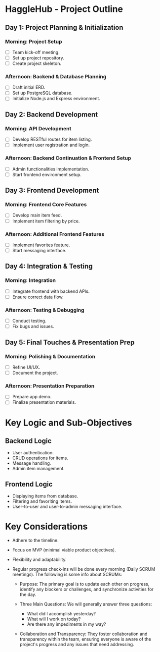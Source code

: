 # HaggleHub - Project Outline

## Day 1: Project Planning & Initialization

### Morning: Project Setup
- [ ] Team kick-off meeting.
- [ ] Set up project repository.
- [ ] Create project skeleton.

### Afternoon: Backend & Database Planning
- [ ] Draft initial ERD.
- [ ] Set up PostgreSQL database.
- [ ] Initialize Node.js and Express environment.

## Day 2: Backend Development

### Morning: API Development
- [ ] Develop RESTful routes for item listing.
- [ ] Implement user registration and login.

### Afternoon: Backend Continuation & Frontend Setup
- [ ] Admin functionalities implementation.
- [ ] Start frontend environment setup.

## Day 3: Frontend Development

### Morning: Frontend Core Features
- [ ] Develop main item feed.
- [ ] Implement item filtering by price.

### Afternoon: Additional Frontend Features
- [ ] Implement favorites feature.
- [ ] Start messaging interface.

## Day 4: Integration & Testing

### Morning: Integration
- [ ] Integrate frontend with backend APIs.
- [ ] Ensure correct data flow.

### Afternoon: Testing & Debugging
- [ ] Conduct testing.
- [ ] Fix bugs and issues.

## Day 5: Final Touches & Presentation Prep

### Morning: Polishing & Documentation
- [ ] Refine UI/UX.
- [ ] Document the project.

### Afternoon: Presentation Preparation
- [ ] Prepare app demo.
- [ ] Finalize presentation materials.

# Key Logic and Sub-Objectives

## Backend Logic
- User authentication.
- CRUD operations for items.
- Message handling.
- Admin item management.

## Frontend Logic
- Displaying items from database.
- Filtering and favoriting items.
- User-to-user and user-to-admin messaging interface.

# Key Considerations
- Adhere to the timeline.

- Focus on MVP (minimal viable product objectives).

- Flexibility and adaptability.

- Regular progress check-ins will be done every morning (Daily SCRUM meetings). The following is some info about SCRUMs:

  - Purpose: The primary goal is to update each other on progress, identify any blockers or challenges, and synchronize activities for the day.

  - Three Main Questions: We will generally answer three questions:
    - What did I accomplish yesterday?
    - What will I work on today?
    - Are there any impediments in my way?

  - Collaboration and Transparency: They foster collaboration and transparency within the team, ensuring everyone is aware of the project's progress and any issues that need addressing.

